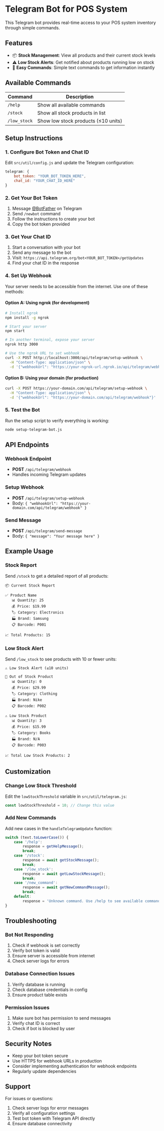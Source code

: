 # Telegram Bot for POS System

This Telegram bot provides real-time access to your POS system inventory through simple commands.

## Features

- 📦 **Stock Management**: View all products and their current stock levels
- ⚠️ **Low Stock Alerts**: Get notified about products running low on stock
- 🤖 **Easy Commands**: Simple text commands to get information instantly

## Available Commands

| Command | Description |
|---------|-------------|
| `/help` | Show all available commands |
| `/stock` | Show all stock products in list |
| `/low_stock` | Show low stock products (≤10 units) |

## Setup Instructions

### 1. Configure Bot Token and Chat ID

Edit `src/util/config.js` and update the Telegram configuration:

```javascript
telegram: {
    bot_token: "YOUR_BOT_TOKEN_HERE",
    chat_id: "YOUR_CHAT_ID_HERE"
}
```

### 2. Get Your Bot Token

1. Message [@BotFather](https://t.me/botfather) on Telegram
2. Send `/newbot` command
3. Follow the instructions to create your bot
4. Copy the bot token provided

### 3. Get Your Chat ID

1. Start a conversation with your bot
2. Send any message to the bot
3. Visit: `https://api.telegram.org/bot<YOUR_BOT_TOKEN>/getUpdates`
4. Find your chat ID in the response

### 4. Set Up Webhook

Your server needs to be accessible from the internet. Use one of these methods:

#### Option A: Using ngrok (for development)
```bash
# Install ngrok
npm install -g ngrok

# Start your server
npm start

# In another terminal, expose your server
ngrok http 3000

# Use the ngrok URL to set webhook
curl -X POST http://localhost:3000/api/telegram/setup-webhook \
  -H "Content-Type: application/json" \
  -d '{"webhookUrl": "https://your-ngrok-url.ngrok.io/api/telegram/webhook"}'
```

#### Option B: Using your domain (for production)
```bash
curl -X POST https://your-domain.com/api/telegram/setup-webhook \
  -H "Content-Type: application/json" \
  -d '{"webhookUrl": "https://your-domain.com/api/telegram/webhook"}'
```

### 5. Test the Bot

Run the setup script to verify everything is working:

```bash
node setup-telegram-bot.js
```

## API Endpoints

### Webhook Endpoint
- **POST** `/api/telegram/webhook`
- Handles incoming Telegram updates

### Setup Webhook
- **POST** `/api/telegram/setup-webhook`
- Body: `{ "webhookUrl": "https://your-domain.com/api/telegram/webhook" }`

### Send Message
- **POST** `/api/telegram/send-message`
- Body: `{ "message": "Your message here" }`

## Example Usage

### Stock Report
Send `/stock` to get a detailed report of all products:
```
📦 Current Stock Report

✅ Product Name
   📊 Quantity: 25
   💰 Price: $19.99
   🏷️ Category: Electronics
   🏭 Brand: Samsung
   📋 Barcode: P001

📈 Total Products: 15
```

### Low Stock Alert
Send `/low_stock` to see products with 10 or fewer units:
```
⚠️ Low Stock Alert (≤10 units)

🚨 Out of Stock Product
   📊 Quantity: 0
   💰 Price: $29.99
   🏷️ Category: Clothing
   🏭 Brand: Nike
   📋 Barcode: P002

⚠️ Low Stock Product
   📊 Quantity: 3
   💰 Price: $15.99
   🏷️ Category: Books
   🏭 Brand: N/A
   📋 Barcode: P003

📈 Total Low Stock Products: 2
```

## Customization

### Change Low Stock Threshold
Edit the `lowStockThreshold` variable in `src/util/telegram.js`:

```javascript
const lowStockThreshold = 10; // Change this value
```

### Add New Commands
Add new cases in the `handleTelegramUpdate` function:

```javascript
switch (text.toLowerCase()) {
    case '/help':
        response = getHelpMessage();
        break;
    case '/stock':
        response = await getStockMessage();
        break;
    case '/low_stock':
        response = await getLowStockMessage();
        break;
    case '/new_command':
        response = await getNewCommandMessage();
        break;
    default:
        response = 'Unknown command. Use /help to see available commands.';
}
```

## Troubleshooting

### Bot Not Responding
1. Check if webhook is set correctly
2. Verify bot token is valid
3. Ensure server is accessible from internet
4. Check server logs for errors

### Database Connection Issues
1. Verify database is running
2. Check database credentials in config
3. Ensure product table exists

### Permission Issues
1. Make sure bot has permission to send messages
2. Verify chat ID is correct
3. Check if bot is blocked by user

## Security Notes

- Keep your bot token secure
- Use HTTPS for webhook URLs in production
- Consider implementing authentication for webhook endpoints
- Regularly update dependencies

## Support

For issues or questions:
1. Check server logs for error messages
2. Verify all configuration settings
3. Test bot token with Telegram API directly
4. Ensure database connectivity 